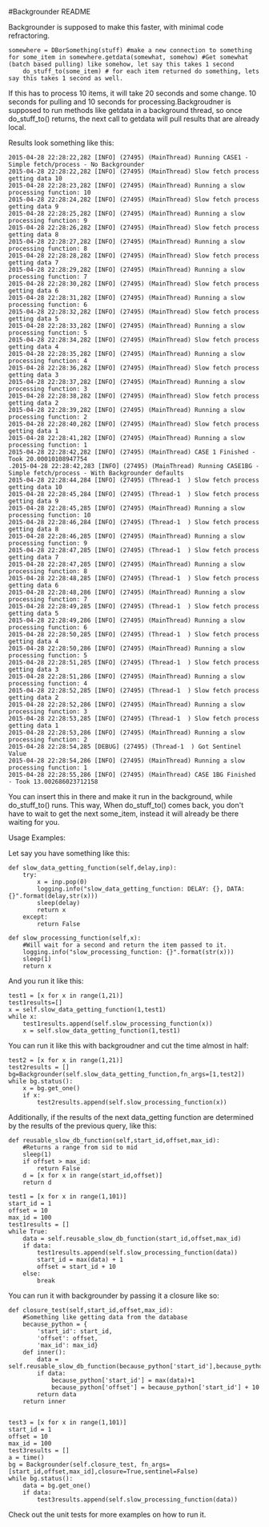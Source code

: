 #Backgrounder README

Backgrounder is supposed to make this faster, with minimal code refractoring. 


    somewhere = DBorSomething(stuff) #make a new connection to something
    for some_item in somewhere.getdata(somewhat, somehow) #Get somewhat (batch based pulling) like somehow, let say this takes 1 second
        do_stuff_to(some_item) # for each item returned do something, lets say this takes 1 second as well.



If this has to process 10 items, it will take 20 seconds and some change. 10 seconds for pulling and 10 seconds for processing.Backgroudner is supposed to run methods like getdata in a background thread, so once do_stuff_to() returns, the next call to getdata will pull results that are already local.

Results look something like this:

    2015-04-28 22:28:22,282 [INFO] (27495) (MainThread) Running CASE1 - Simple fetch/process - No Backgrounder
    2015-04-28 22:28:22,282 [INFO] (27495) (MainThread) Slow fetch process getting data 10
    2015-04-28 22:28:23,282 [INFO] (27495) (MainThread) Running a slow processing function: 10
    2015-04-28 22:28:24,282 [INFO] (27495) (MainThread) Slow fetch process getting data 9
    2015-04-28 22:28:25,282 [INFO] (27495) (MainThread) Running a slow processing function: 9
    2015-04-28 22:28:26,282 [INFO] (27495) (MainThread) Slow fetch process getting data 8
    2015-04-28 22:28:27,282 [INFO] (27495) (MainThread) Running a slow processing function: 8
    2015-04-28 22:28:28,282 [INFO] (27495) (MainThread) Slow fetch process getting data 7
    2015-04-28 22:28:29,282 [INFO] (27495) (MainThread) Running a slow processing function: 7
    2015-04-28 22:28:30,282 [INFO] (27495) (MainThread) Slow fetch process getting data 6
    2015-04-28 22:28:31,282 [INFO] (27495) (MainThread) Running a slow processing function: 6
    2015-04-28 22:28:32,282 [INFO] (27495) (MainThread) Slow fetch process getting data 5
    2015-04-28 22:28:33,282 [INFO] (27495) (MainThread) Running a slow processing function: 5
    2015-04-28 22:28:34,282 [INFO] (27495) (MainThread) Slow fetch process getting data 4
    2015-04-28 22:28:35,282 [INFO] (27495) (MainThread) Running a slow processing function: 4
    2015-04-28 22:28:36,282 [INFO] (27495) (MainThread) Slow fetch process getting data 3
    2015-04-28 22:28:37,282 [INFO] (27495) (MainThread) Running a slow processing function: 3
    2015-04-28 22:28:38,282 [INFO] (27495) (MainThread) Slow fetch process getting data 2
    2015-04-28 22:28:39,282 [INFO] (27495) (MainThread) Running a slow processing function: 2
    2015-04-28 22:28:40,282 [INFO] (27495) (MainThread) Slow fetch process getting data 1
    2015-04-28 22:28:41,282 [INFO] (27495) (MainThread) Running a slow processing function: 1
    2015-04-28 22:28:42,282 [INFO] (27495) (MainThread) CASE 1 Finished - Took 20.00010108947754
    .2015-04-28 22:28:42,283 [INFO] (27495) (MainThread) Running CASE1BG - Simple fetch/process - With Backgrounder defaults
    2015-04-28 22:28:44,284 [INFO] (27495) (Thread-1  ) Slow fetch process getting data 10
    2015-04-28 22:28:45,284 [INFO] (27495) (Thread-1  ) Slow fetch process getting data 9
    2015-04-28 22:28:45,285 [INFO] (27495) (MainThread) Running a slow processing function: 10
    2015-04-28 22:28:46,284 [INFO] (27495) (Thread-1  ) Slow fetch process getting data 8
    2015-04-28 22:28:46,285 [INFO] (27495) (MainThread) Running a slow processing function: 9
    2015-04-28 22:28:47,285 [INFO] (27495) (Thread-1  ) Slow fetch process getting data 7
    2015-04-28 22:28:47,285 [INFO] (27495) (MainThread) Running a slow processing function: 8
    2015-04-28 22:28:48,285 [INFO] (27495) (Thread-1  ) Slow fetch process getting data 6
    2015-04-28 22:28:48,286 [INFO] (27495) (MainThread) Running a slow processing function: 7
    2015-04-28 22:28:49,285 [INFO] (27495) (Thread-1  ) Slow fetch process getting data 5
    2015-04-28 22:28:49,286 [INFO] (27495) (MainThread) Running a slow processing function: 6
    2015-04-28 22:28:50,285 [INFO] (27495) (Thread-1  ) Slow fetch process getting data 4
    2015-04-28 22:28:50,286 [INFO] (27495) (MainThread) Running a slow processing function: 5
    2015-04-28 22:28:51,285 [INFO] (27495) (Thread-1  ) Slow fetch process getting data 3
    2015-04-28 22:28:51,286 [INFO] (27495) (MainThread) Running a slow processing function: 4
    2015-04-28 22:28:52,285 [INFO] (27495) (Thread-1  ) Slow fetch process getting data 2
    2015-04-28 22:28:52,286 [INFO] (27495) (MainThread) Running a slow processing function: 3
    2015-04-28 22:28:53,285 [INFO] (27495) (Thread-1  ) Slow fetch process getting data 1
    2015-04-28 22:28:53,286 [INFO] (27495) (MainThread) Running a slow processing function: 2
    2015-04-28 22:28:54,285 [DEBUG] (27495) (Thread-1  ) Got Sentinel Value
    2015-04-28 22:28:54,286 [INFO] (27495) (MainThread) Running a slow processing function: 1
    2015-04-28 22:28:55,286 [INFO] (27495) (MainThread) CASE 1BG Finished - Took 13.002686023712158


You can insert this in there and make it run in the background, while do_stuff_to() runs. This way, When do_stuff_to() comes back, you don't have to wait to get the next some_item, instead it will already be there waiting for you.

Usage Examples:

Let say you have something like this:

    def slow_data_getting_function(self,delay,inp):
        try:
            x = inp.pop(0)
            logging.info("slow_data_getting_function: DELAY: {}, DATA: {}".format(delay,str(x)))
            sleep(delay)
            return x
        except:
            return False

    def slow_processing_function(self,x):
        #Will wait for a second and return the item passed to it. 
        logging.info("slow_processing_function: {}".format(str(x)))
        sleep(1)
        return x
        
And you run it like this:

    test1 = [x for x in range(1,21)] 
    test1results=[]
    x = self.slow_data_getting_function(1,test1)
    while x:
        test1results.append(self.slow_processing_function(x))
        x = self.slow_data_getting_function(1,test1)

You can run it like this with backgroudner and cut the time almost in half:

    test2 = [x for x in range(1,21)]
    test2results = []
    bg=Backgrounder(self.slow_data_getting_function,fn_args=[1,test2])
    while bg.status():
        x = bg.get_one()
        if x:
            test2results.append(self.slow_processing_function(x))
            

Additionally, if the results of the next data_getting function are determined by the results of the previous query, like this:

    def reusable_slow_db_function(self,start_id,offset,max_id):
        #Returns a range from sid to mid
        sleep(1)
        if offset > max_id:
            return False
        d = [x for x in range(start_id,offset)]
        return d

    test1 = [x for x in range(1,101)] 
    start_id = 1
    offset = 10
    max_id = 100
    test1results = []
    while True:
        data = self.reusable_slow_db_function(start_id,offset,max_id)
        if data:
            test1results.append(self.slow_processing_function(data))
            start_id = max(data) + 1
            offset = start_id + 10
        else:
            break
    
You can run it with backgrounder by passing it a closure like so:
  
    def closure_test(self,start_id,offset,max_id):
        #Something like getting data from the database
        because_python = {
            'start_id': start_id,
            'offset': offset,
            'max_id': max_id}
        def inner():
            data = self.reusable_slow_db_function(because_python['start_id'],because_python['offset'],because_python['max_id'])
            if data:
                because_python['start_id'] = max(data)+1
                because_python['offset'] = because_python['start_id'] + 10
            return data
        return inner
        
        
    test3 = [x for x in range(1,101)] 
    start_id = 1
    offset = 10
    max_id = 100
    test3results = []
    a = time()
    bg = Backgrounder(self.closure_test, fn_args=[start_id,offset,max_id],closure=True,sentinel=False)
    while bg.status():
        data = bg.get_one()
        if data:
            test3results.append(self.slow_processing_function(data))
            
Check out the unit tests for more examples on how to run it. 